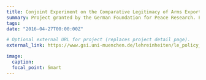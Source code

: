 ```yaml
---
title: Conjoint Experiment on the Comparative Legitimacy of Arms Exports
summary: Project granted by the German Foundation for Peace Research. PIs [P. Thurner](https://www.en.gsi.uni-muenchen.de/people/professors/thurner/index.html), [L. Rudolph](https://www.lukas-rudolph.com/).
tags:
date: "2016-04-27T00:00:00Z"

# Optional external URL for project (replaces project detail page).
external_link: https://www.gsi.uni-muenchen.de/lehreinheiten/le_policy_analysis/forschung/conjoint1/index.html

image:
  caption:
  focal_point: Smart
---
```

